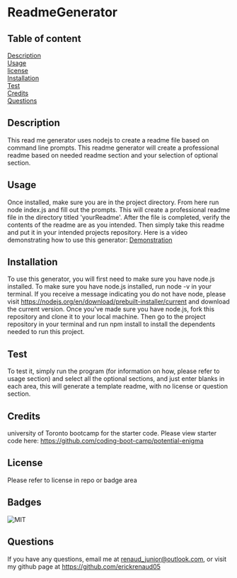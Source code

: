 # ReadmeGenerator

## Table of content
[Description](#description)\
[Usage](#usage)\
[license](#license)\
[Installation](#installation)\
[Test](#test)\
[Credits](#credits)\
[Questions](#questions)

## Description
This read me generator uses nodejs to create a readme file based on command line prompts. This readme generator will create a professional readme based on needed readme section and your selection of optional section. 

## Usage
Once installed, make sure you are in the project directory. From here run node index.js and fill out the prompts. This will create a professional readme file in the directory titled 'yourReadme'. After the file is completed, verify the contents of the readme are as you intended. Then simply take this readme and put it in your intended projects repository. Here is a video demonstrating how to use this generator: [Demonstration](UsageScreenRecording/Module9ScreenRecording.mp4)

## Installation
To use this generator, you will first need to make sure you have node.js installed. To make sure you have node.js installed, run node -v in your terminal. If you receive a message indicating you do not have node, please visit https://nodejs.org/en/download/prebuilt-installer/current and download the current version. Once you've made sure you have node.js, fork this repository and clone it to your local machine. Then go to the project repository in your terminal and run npm install to install the dependents needed to run this project.

## Test
To test it, simply run the program (for information on how, please refer to usage section) and select all the optional sections, and just enter blanks in each area, this will generate a template readme, with no license or question section.

## Credits
university of Toronto bootcamp for the starter code. Please view starter code here: https://github.com/coding-boot-camp/potential-enigma

## License
Please refer to license in repo or badge area

## Badges
![MIT](https://img.shields.io/badge/license-MIT-blue)

## Questions
If you have any questions, email me at renaud_junior@outlook.com, or visit my github page at https://github.com/erickrenaud05

